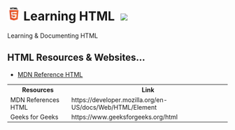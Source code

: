 # <img src="https://github.com/devicons/devicon/blob/master/icons/html5/html5-original-wordmark.svg" title="HTML5" alt="HTML5" width="30"/>&nbsp;Learning HTML &nbsp;![](https://img.shields.io/badge/-HTML-darkred?style=flat&logo=Html5&logoColor=white)&nbsp;
Learning & Documenting HTML

## HTML Resources & Websites...

- [MDN Reference HTML](https://developer.mozilla.org/en-US/docs/Web/HTML/Element)

<table>
  <tr>
    <th>Resources</th>
    <th>Link</th>
  </tr>
  <tr>
    <td>MDN References HTML</td>
    <td>https://developer.mozilla.org/en-US/docs/Web/HTML/Element</td>
  </tr>
  <tr>
    <td>Geeks for Geeks</td>
    <td>https://www.geeksforgeeks.org/html</td>
</table>

